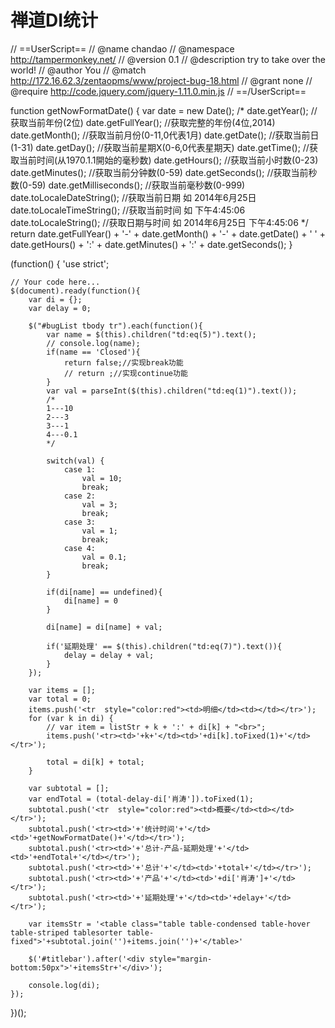 # 禅道DI统计

// ==UserScript==
// @name         chandao
// @namespace    http://tampermonkey.net/
// @version      0.1
// @description  try to take over the world!
// @author       You
// @match        http://172.16.62.3/zentaopms/www/project-bug-18.html
// @grant        none
// @require    http://code.jquery.com/jquery-1.11.0.min.js
// ==/UserScript==

function getNowFormatDate() {
    var date = new Date();
    /*
    date.getYear();        //获取当前年份(2位)
    date.getFullYear();    //获取完整的年份(4位,2014)
    date.getMonth();       //获取当前月份(0-11,0代表1月)
    date.getDate();        //获取当前日(1-31)
    date.getDay();         //获取当前星期X(0-6,0代表星期天)
    date.getTime();        //获取当前时间(从1970.1.1開始的毫秒数)
    date.getHours();       //获取当前小时数(0-23)
    date.getMinutes();     //获取当前分钟数(0-59)
    date.getSeconds();     //获取当前秒数(0-59)
    date.getMilliseconds();    //获取当前毫秒数(0-999)
    date.toLocaleDateString();     //获取当前日期   如 2014年6月25日
    date.toLocaleTimeString();     //获取当前时间   如 下午4:45:06
    date.toLocaleString();         //获取日期与时间 如 2014年6月25日 下午4:45:06
    */
    return date.getFullYear() + '-' + date.getMonth() + '-' + date.getDate() + ' ' + date.getHours() + ':' + date.getMinutes() + ':' + date.getSeconds();
}

(function() {
    'use strict';

    // Your code here...
    $(document).ready(function(){
        var di = {};
        var delay = 0;

        $("#bugList tbody tr").each(function(){
            var name = $(this).children("td:eq(5)").text();
            // console.log(name);
            if(name == 'Closed'){
                return false;//实现break功能
                // return ;//实现continue功能
            }
            var val = parseInt($(this).children("td:eq(1)").text());
            /*
            1---10
            2---3
            3---1
            4---0.1
            */

            switch(val) {
                case 1:
                    val = 10;
                    break;
                case 2:
                    val = 3;
                    break;
                case 3:
                    val = 1;
                    break;
                case 4:
                    val = 0.1;
                    break;
            }

            if(di[name] == undefined){
                di[name] = 0
            }

            di[name] = di[name] + val;

            if('延期处理' == $(this).children("td:eq(7)").text()){
                delay = delay + val;
            }
        });

        var items = [];
        var total = 0;
        items.push('<tr  style="color:red"><td>明细</td><td></td></tr>');
        for (var k in di) {
            // var item = listStr + k + ':' + di[k] + "<br>";
            items.push('<tr><td>'+k+'</td><td>'+di[k].toFixed(1)+'</td></tr>');

            total = di[k] + total;
        }

        var subtotal = [];
        var endTotal = (total-delay-di['肖涛']).toFixed(1);
        subtotal.push('<tr  style="color:red"><td>概要</td><td></td></tr>');
        subtotal.push('<tr><td>'+'统计时间'+'</td><td>'+getNowFormatDate()+'</td></tr>');
        subtotal.push('<tr><td>'+'总计-产品-延期处理'+'</td><td>'+endTotal+'</td></tr>');
        subtotal.push('<tr><td>'+'总计'+'</td><td>'+total+'</td></tr>');
        subtotal.push('<tr><td>'+'产品'+'</td><td>'+di['肖涛']+'</td></tr>');
        subtotal.push('<tr><td>'+'延期处理'+'</td><td>'+delay+'</td></tr>');

        var itemsStr = '<table class="table table-condensed table-hover table-striped tablesorter table-fixed">'+subtotal.join('')+items.join('')+'</table>'

        $('#titlebar').after('<div style="margin-bottom:50px">'+itemsStr+'</div>');

        console.log(di);
    });


})();
